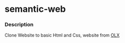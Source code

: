 # semantic-web


### Description

Clone Website to basic Html and Css, website from  [OLX](http://olx.co.id/)
